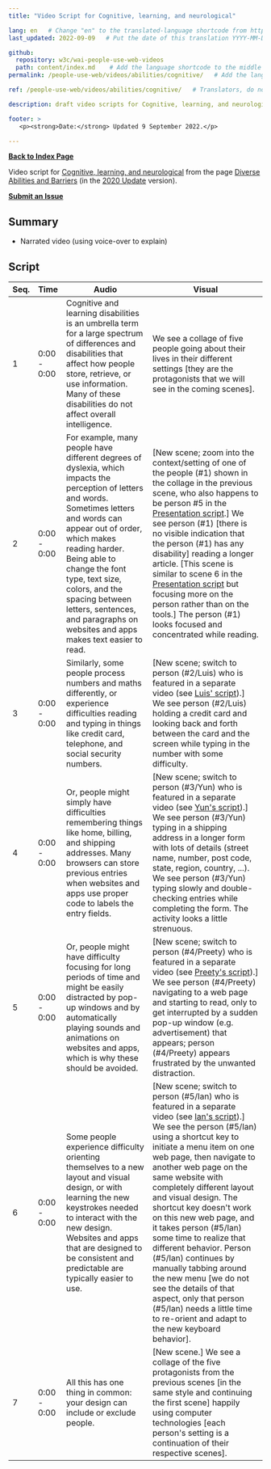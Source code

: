 ```yaml
---
title: "Video Script for Cognitive, learning, and neurological"

lang: en   # Change "en" to the translated-language shortcode from https://www.iana.org/assignments/language-subtag-registry/language-subtag-registry
last_updated: 2022-09-09   # Put the date of this translation YYYY-MM-DD (with month in the middle)

github:
  repository: w3c/wai-people-use-web-videos
  path: content/index.md    # Add the language shortcode to the middle of the filename, for example: content/index.fr.md
permalink: /people-use-web/videos/abilities/cognitive/   # Add the language shortcode to the end, with no slash at end, for example: /link/to/page/fr

ref: /people-use-web/videos/abilities/cognitive/   # Translators, do not change this

description: draft video scripts for Cognitive, learning, and neurological from the WAI resource "How People with Disabilities Use the Web"

footer: >
   <p><strong>Date:</strong> Updated 9 September 2022.</p>

---
```


**[Back to Index Page](../../)**

Video script for [Cognitive, learning, and neurological](https://deploy-preview-113--wai-people-use-web.netlify.app/people-use-web/abilities-barriers-cognitive/) from the page [Diverse Abilities and Barriers](https://deploy-preview-113--wai-people-use-web.netlify.app/people-use-web/abilities-barriers/) (in the [2020 Update](https://github.com/w3c/wai-people-use-web/wiki/Persona-development) version).

**[Submit an Issue](https://github.com/w3c/wai-people-use-web-videos/issues/new?title=[Cognitive])**

## Summary

* Narrated video (using voice-over to explain)

## Script

| Seq. | Time | Audio | Visual |
| --- | --- | --- | --- |
| 1 | 0:00 - 0:00 | Cognitive and learning disabilities is an umbrella term for a large spectrum of differences and disabilities that affect how people store, retrieve, or use information. Many of these disabilities do not affect overall intelligence. | We see a collage of five people going about their lives in their different settings [they are the protagonists that we will see in the coming scenes]. |
| 2 | 0:00 - 0:00 | For example, many people have different degrees of dyslexia, which impacts the perception of letters and words. Sometimes letters and words can appear out of order, which makes reading harder. Being able to change the font type, text size, colors, and the spacing between letters, sentences, and paragraphs on websites and apps makes text easier to read. | [New scene; zoom into the context/setting of one of the people (#1) shown in the collage in the previous scene, who also happens to be person #5 in the [Presentation script](https://wai-people-use-web-videos.netlify.app/people-use-web/videos/tools/presentation/).] We see person (#1) [there is no visible indication that the person (#1) has any disability] reading a longer article. [This scene is similar to scene 6 in the [Presentation script](https://wai-people-use-web-videos.netlify.app/people-use-web/videos/tools/presentation/) but focusing more on the person rather than on the tools.] The person (#1) looks focused and concentrated while reading. |
| 3 | 0:00 - 0:00 | Similarly, some people process numbers and maths differently, or experience difficulties reading and typing in things like credit card, telephone, and social security numbers. | [New scene; switch to person (#2/Luis) who is featured in a separate video (see [Luis' script](https://wai-people-use-web-videos.netlify.app/people-use-web/videos/stories/luis/)).] We see person (#2/Luis) holding a credit card and looking back and forth between the card and the screen while typing in the number with some difficulty. |
| 4 | 0:00 - 0:00 | Or, people might simply have difficulties remembering things like home, billing, and shipping addresses. Many browsers can store previous entries when websites and apps use proper code to labels the entry fields. | [New scene; switch to person (#3/Yun) who is featured in a separate video (see [Yun's script](https://wai-people-use-web-videos.netlify.app/people-use-web/videos/stories/yun/)).] We see person (#3/Yun) typing in a shipping address in a longer form with lots of details (street name, number, post code, state, region, country, ...). We see person (#3/Yun) typing slowly and double-checking entries while completing the form. The activity looks a little strenuous. |
| 5 | 0:00 - 0:00 | Or, people might have difficulty focusing for long periods of time and might be easily distracted by pop-up windows and by automatically playing sounds and animations on websites and apps, which is why these should be avoided. | [New scene; switch to person (#4/Preety) who is featured in a separate video (see [Preety's script](https://wai-people-use-web-videos.netlify.app/people-use-web/videos/stories/preety/)).] We see person (#4/Preety) navigating to a web page and starting to read, only to get interrupted by a sudden pop-up window (e.g. advertisement) that appears; person (#4/Preety) appears frustrated by the unwanted distraction. |
| 6 | 0:00 - 0:00 | Some people experience difficulty orienting themselves to a new layout and visual design, or with learning the new keystrokes needed to interact with the new design. Websites and apps that are designed to be consistent and predictable are typically easier to use. | [New scene; switch to person (#5/Ian) who is featured in a separate video (see [Ian's script](https://wai-people-use-web-videos.netlify.app/people-use-web/videos/stories/ian/)).] We see the person (#5/Ian) using a shortcut key to initiate a menu item on one web page, then navigate to another web page on the same website with completely different layout and visual design. The shortcut key doesn't work on this new web page, and it takes person (#5/Ian) some time to realize that different behavior. Person (#5/Ian) continues by manually tabbing around the new menu [we do not see the details of that aspect, only that person (#5/Ian) needs a little time to re-orient and adapt to the new keyboard behavior]. |
| 7 | 0:00 - 0:00 | All this has one thing in common: your design can include or exclude people. | [New scene.] We see a collage of the five protagonists from the previous scenes [in the same style and continuing the first scene] happily using computer technologies [each person's setting is a continuation of their respective scenes]. |
